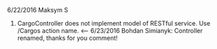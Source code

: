 6/22/2016 Maksym S
1. CargoController does not implement model of RESTful service. Use /Cargos action name.
   <-- 
   6/23/2016 Bohdan Simianyk:
   Controller renamed, thanks for you comment!